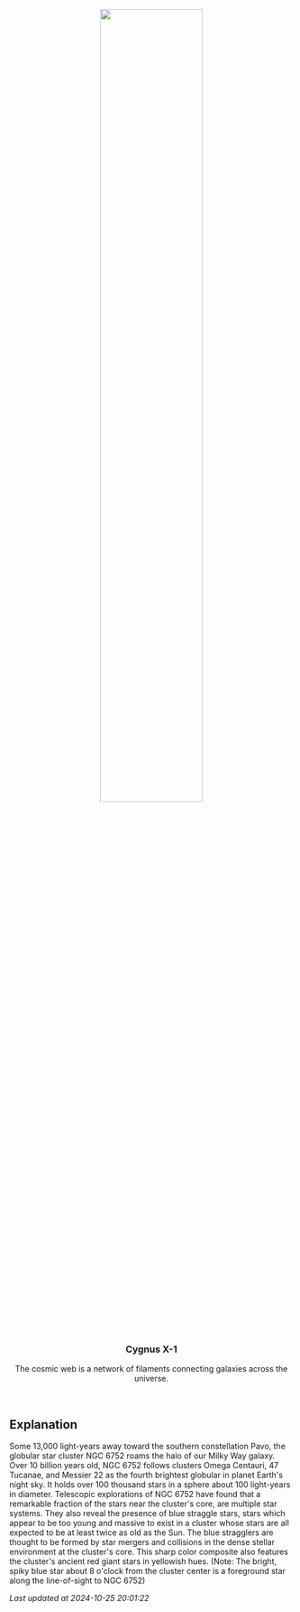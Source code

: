 <p align='center'>
    <img src='https://apod.nasa.gov/apod/image/2410/NGC6752_DiFusco1024.jpg' width='60%' />
    <h3 align="center">Cygnus X-1</h3>
    <p align="center">The cosmic web is a network of filaments connecting galaxies across the universe.</p>
</p>
<br/>

Explanation
--
Some 13,000 light-years away toward the southern constellation Pavo, the globular star cluster NGC 6752 roams the halo of our Milky Way galaxy. Over 10 billion years old, NGC 6752 follows clusters Omega Centauri, 47 Tucanae, and Messier 22 as the fourth brightest globular in planet Earth's night sky. It holds over 100 thousand stars in a sphere about 100 light-years in diameter. Telescopic explorations of NGC 6752 have found that a remarkable fraction of the stars near the cluster's core, are multiple star systems. They also reveal the presence of blue straggle stars, stars which appear to be too young and massive to exist in a cluster whose stars are all expected to be at least twice as old as the Sun. The blue stragglers are thought to be formed by star mergers and collisions in the dense stellar environment at the cluster's core. This sharp color composite also features the cluster's ancient red giant stars in yellowish hues. (Note: The bright, spiky blue star about 8 o'clock from the cluster center is a foreground star along the line-of-sight to NGC 6752)


*Last updated at 2024-10-25 20:01:22*
